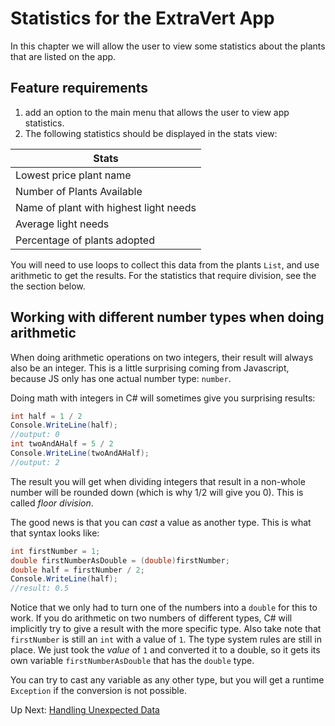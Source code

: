 # Statistics for the ExtraVert App

In this chapter we will allow the user to view some statistics about the plants that are listed on the app.

## Feature requirements

1. add an option to the main menu that allows the user to view app statistics.
1. The following statistics should be displayed in the stats view:

| Stats                                  |
| -------------------------------------- |
| Lowest price plant name                |
| Number of Plants Available             |
| Name of plant with highest light needs |
| Average light needs                    |
| Percentage of plants adopted           |

You will need to use loops to collect this data from the plants `List`, and use arithmetic to get the results. For the statistics that require division, see the the section below.

## Working with different number types when doing arithmetic

When doing arithmetic operations on two integers, their result will always also be an integer. This is a little surprising coming from Javascript, because JS only has one actual number type: `number`.

Doing math with integers in C# will sometimes give you surprising results:

```csharp
int half = 1 / 2
Console.WriteLine(half);
//output: 0
int twoAndAHalf = 5 / 2
Console.WriteLine(twoAndAHalf);
//output: 2
```

The result you will get when dividing integers that result in a non-whole number will be rounded down (which is why 1/2 will give you 0). This is called _floor division_.

The good news is that you can _cast_ a value as another type. This is what that syntax looks like:

```csharp
int firstNumber = 1;
double firstNumberAsDouble = (double)firstNumber;
double half = firstNumber / 2;
Console.WriteLine(half);
//result: 0.5
```

Notice that we only had to turn one of the numbers into a `double` for this to work. If you do arithmetic on two numbers of different types, C# will implicitly try to give a result with the more specific type. Also take note that `firstNumber` is still an `int` with a value of `1`. The type system rules are still in place. We just took the _value_ of `1` and converted it to a double, so it gets its own variable `firstNumberAsDouble` that has the `double` type.

You can try to cast any variable as any other type, but you will get a runtime `Exception` if the conversion is not possible.

Up Next: [Handling Unexpected Data](./extravert-exceptions.md)
